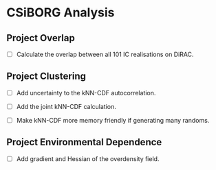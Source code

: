 # CSiBORG Analysis


##  Project Overlap
- [ ] Calculate the overlap between all 101 IC realisations on DiRAC.



## Project Clustering
- [ ] Add uncertainty to the kNN-CDF autocorrelation.
- [ ] Add the joint kNN-CDF calculation.
- [ ] Make kNN-CDF more memory friendly if generating many randoms.


## Project Environmental Dependence
- [ ] Add gradient and Hessian of the overdensity field.
